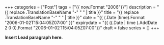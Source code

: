 +++
categories  = ["Post"]
tags        = ["{{ now.Format "2006"}}"]
description = "{{ replace .TranslationBaseName "-" " " | title }}"
title       = "{{ replace .TranslationBaseName "-" " " | title }}"
date        = "{{ (.Date |time).Format "2006-01-02T15:04:05Z07:00" }}"
expirydate  = "{{ ((.Date | time ).AddDate 2 0 0).Format "2006-01-02T15:04:05Z07:00"}}"
draft       = false
series      = []
+++

**Insert Lead paragraph here.**

<!--more-->
